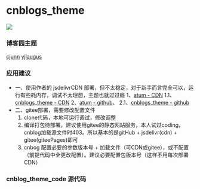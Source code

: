 # cnblogs_theme

[![](https://data.jsdelivr.com/v1/package/gh/cl9000/cnblogs_theme/badge)](https://www.jsdelivr.com/package/gh/cl9000/cnblogs_theme)

### 博客园主题
[cjunn](https://www.cnblogs.com/cjunn#/cnblog/works/category/all/1/1)
[yjlaugus](https://www.cnblogs.com/yjlaugus/#/cnblog/works/category/all/1/1)

### 应用建议
* 一、使用作者的 jsdelivrCDN 部署，但不太稳定，对于新手而言完全可以，运行有些耗内存，调试不太理想，主题也就过过瘾
 1、[atum - CDN](https://www.jsdelivr.com/package/gh/cjunn/atum)
 1.1、[cnblogs_theme - CDN](https://www.jsdelivr.com/package/gh/YJLAugus/cnblogs_theme)
 2、[atum - github](https://github.com/cjunn/atum)、
 2.1、[cnblogs_theme - github](https://github.com/YJLAugus/cnblogs_theme)
* 二、gitee部署，需要修改配置文件
    1. clone代码，本地可运行调试，修改调整
    2. 编译打包待部署，建议使用gitee的静态网站服务，本人试过coding，cnblog加载源文件时403。所以基本的是gitHub + jsdelivr(cdn) + gitee(giteePages)即可
    3. cnbog 配置必要的参数版本号 + 加载文件（可CDN或gitee），或不配置（前提代码中全更改配置）。建议必要配置包版本号（这样不用每次部署CDN）


### cnblog_theme_code 源代码